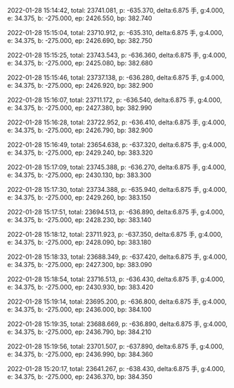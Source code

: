 2022-01-28 15:14:42, total: 23741.081, p: -635.370, delta:6.875 手, g:4.000, e: 34.375, b: -275.000, ep: 2426.550, bp: 382.740

2022-01-28 15:15:04, total: 23710.912, p: -635.310, delta:6.875 手, g:4.000, e: 34.375, b: -275.000, ep: 2426.690, bp: 382.750

2022-01-28 15:15:25, total: 23743.543, p: -636.360, delta:6.875 手, g:4.000, e: 34.375, b: -275.000, ep: 2425.080, bp: 382.680

2022-01-28 15:15:46, total: 23737.138, p: -636.280, delta:6.875 手, g:4.000, e: 34.375, b: -275.000, ep: 2426.920, bp: 382.900

2022-01-28 15:16:07, total: 23711.172, p: -636.540, delta:6.875 手, g:4.000, e: 34.375, b: -275.000, ep: 2427.380, bp: 382.990

2022-01-28 15:16:28, total: 23722.952, p: -636.410, delta:6.875 手, g:4.000, e: 34.375, b: -275.000, ep: 2426.790, bp: 382.900

2022-01-28 15:16:49, total: 23654.638, p: -637.320, delta:6.875 手, g:4.000, e: 34.375, b: -275.000, ep: 2429.240, bp: 383.320

2022-01-28 15:17:09, total: 23745.388, p: -636.270, delta:6.875 手, g:4.000, e: 34.375, b: -275.000, ep: 2430.130, bp: 383.300

2022-01-28 15:17:30, total: 23734.388, p: -635.940, delta:6.875 手, g:4.000, e: 34.375, b: -275.000, ep: 2429.260, bp: 383.150

2022-01-28 15:17:51, total: 23694.513, p: -636.890, delta:6.875 手, g:4.000, e: 34.375, b: -275.000, ep: 2428.230, bp: 383.140

2022-01-28 15:18:12, total: 23711.923, p: -637.350, delta:6.875 手, g:4.000, e: 34.375, b: -275.000, ep: 2428.090, bp: 383.180

2022-01-28 15:18:33, total: 23688.349, p: -637.420, delta:6.875 手, g:4.000, e: 34.375, b: -275.000, ep: 2427.300, bp: 383.090

2022-01-28 15:18:54, total: 23716.513, p: -636.430, delta:6.875 手, g:4.000, e: 34.375, b: -275.000, ep: 2430.930, bp: 383.420

2022-01-28 15:19:14, total: 23695.200, p: -636.800, delta:6.875 手, g:4.000, e: 34.375, b: -275.000, ep: 2436.000, bp: 384.100

2022-01-28 15:19:35, total: 23688.669, p: -636.890, delta:6.875 手, g:4.000, e: 34.375, b: -275.000, ep: 2436.790, bp: 384.210

2022-01-28 15:19:56, total: 23701.507, p: -637.890, delta:6.875 手, g:4.000, e: 34.375, b: -275.000, ep: 2436.990, bp: 384.360

2022-01-28 15:20:17, total: 23641.267, p: -638.430, delta:6.875 手, g:4.000, e: 34.375, b: -275.000, ep: 2436.370, bp: 384.350